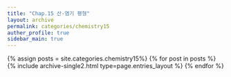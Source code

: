 ```yaml
---
title: "Chap.15 산-염기 평형"
layout: archive
permalink: categories/chemistry15
auther_profile: true
sidebar_main: true
---
```


{% assign posts = site.categories.chemistry15%}
{% for post in posts %} {% include archive-single2.html type=page.entries_layout %} {% endfor %}